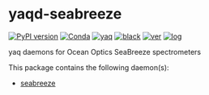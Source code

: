 # yaqd-seabreeze

[![PyPI version](https://badge.fury.io/py/yaqd-seabreeze.svg)](https://badge.fury.io/py/yaqd-seabreeze)
[![Conda](https://img.shields.io/conda/vn/conda-forge/yaqd-seabreeze)](https://anaconda.org/conda-forge/yaqd-seabreeze)
[![yaq](https://img.shields.io/badge/framework-yaq-orange)](https://yaq.fyi/)
[![black](https://img.shields.io/badge/code--style-black-black)](https://black.readthedocs.io/)
[![ver](https://img.shields.io/badge/calver-YYYY.0M.MICRO-blue)](https://calver.org/)
[![log](https://img.shields.io/badge/change-log-informational)](https://gitlab.com/yaq/yaqd-seabreeze/-/blob/master/CHANGELOG.md)

yaq daemons for Ocean Optics SeaBreeze spectrometers

This package contains the following daemon(s):
- [seabreeze](https://yaq.fyi/daemons/seabreeze/)
